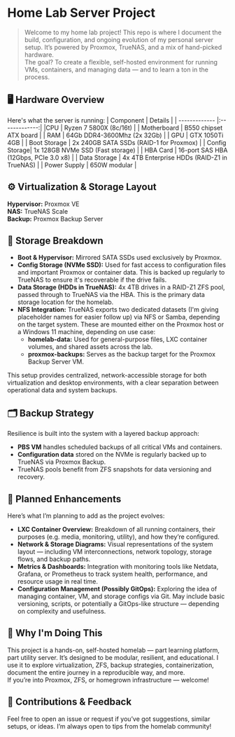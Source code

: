 # Home Lab Server Project

> Welcome to my home lab project! This repo is where I document the build, configuration, and ongoing evolution of my personal server setup. It’s powered by Proxmox, TrueNAS, and a mix of hand-picked hardware.<br> 
The goal? To create a flexible, self-hosted environment for running VMs, containers, and managing data — and to learn a ton in the process.

## 🖥️ Hardware Overview
Here's what the server is running:
| Component  |  Details |
| ------------- |:-------------:|
|CPU            | Ryzen 7 5800X (8c/16t) |
| Motherboard   | B550 chipset ATX board |
| RAM           | 64Gb DDR4-3600Mhz (2x 32Gb) |
| GPU           | GTX 1050Ti 4GB |
| Boot Storage  | 2x 240GB SATA SSDs (RAID-1 for Proxmox) |
| Config Storage| 1x 128GB NVMe SSD (Fast storage) |
| HBA Card      | 16-port SAS HBA (12Gbps, PCIe 3.0 x8) |
| Data Storage  | 4x 4TB Enterprise HDDs (RAID-Z1 in TrueNAS) |
| Power Supply  | 650W modular |

## ⚙️ Virtualization & Storage Layout
**Hypervisor:** Proxmox VE<br>
**NAS:** TrueNAS Scale<br>
**Backup:** Proxmox Backup Server

## 💽 Storage Breakdown
* **Boot & Hypervisor:** Mirrored SATA SSDs used exclusively by Proxmox.<br>
* **Config Storage (NVMe SSD):** Used for fast access to configuration files and important Proxmox or container data. This is backed up regularly to TrueNAS to ensure it's recoverable if the drive fails.<br>
* **Data Storage (HDDs in TrueNAS):** 4x 4TB drives in a RAID-Z1 ZFS pool, passed through to TrueNAS via the HBA. This is the primary data storage location for the homelab.
* **NFS Integration:** TrueNAS exports two dedicated datasets (I'm giving placeholder names for easier follow up) via NFS or Samba, depending on the target system. These are mounted either on the Proxmox host or a Windows 11 machine, depending on use case:
  * **homelab-data:** Used for general-purpose files, LXC container volumes, and shared assets across the lab.
  * **proxmox-backups:** Serves as the backup target for the Proxmox Backup Server VM.<br>

This setup provides centralized, network-accessible storage for both virtualization and desktop environments, with a clear separation between operational data and system backups.

## 🗂️ Backup Strategy
Resilience is built into the system with a layered backup approach:
* **PBS VM** handles scheduled backups of all critical VMs and containers.
* **Configuration data** stored on the NVMe is regularly backed up to TrueNAS via Proxmox Backup.
* TrueNAS pools benefit from ZFS snapshots for data versioning and recovery.

## 🚀 Planned Enhancements
Here’s what I’m planning to add as the project evolves:

* **LXC Container Overview:** Breakdown of all running containers, their purposes (e.g. media, monitoring, utility), and how they’re configured.
* **Network & Storage Diagrams:** Visual representations of the system layout — including VM interconnections, network topology, storage flows, and backup paths.
* **Metrics & Dashboards:** Integration with monitoring tools like Netdata, Grafana, or Prometheus to track system health, performance, and resource usage in real time.
* **Configuration Management (Possibly GitOps):** Exploring the idea of managing container, VM, and storage configs via Git. May include basic versioning, scripts, or potentially a GitOps-like structure — depending on complexity and usefulness.

## 🧠 Why I'm Doing This
This project is a hands-on, self-hosted homelab — part learning platform, part utility server. It’s designed to be modular, resilient, and educational. I use it to explore virtualization, ZFS, backup strategies, containerization, document the entire journey in a reproducible way, and more.<br>
If you’re into Proxmox, ZFS, or homegrown infrastructure — welcome!

## 🤝 Contributions & Feedback
Feel free to open an issue or request if you’ve got suggestions, similar setups, or ideas. I’m always open to tips from the homelab community!
